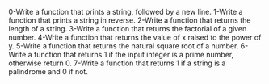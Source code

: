 0-Write a function that prints a string, followed by a new line.
1-Write a function that prints a string in reverse.
2-Write a function that returns the length of a string.
3-Write a function that returns the factorial of a given number.
4-Write a function that returns the value of x raised to the power of y.
5-Write a function that returns the natural square root of a number.
6-Write a function that returns 1 if the input integer is a prime number, otherwise return 0.
7-Write a function that returns 1 if a string is a palindrome and 0 if not.
